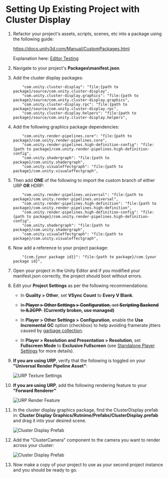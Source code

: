 # Setting Up Existing Project with Cluster Display

1. Refactor your project's assets, scripts, scenes, etc into a package using the following guide:

    https://docs.unity3d.com/Manual/CustomPackages.html

    Explanation here: [Editor Testing](./editor-testing.md)

2. Navigate to your project's **Packages\manifest.json**.
2. Add the cluster display packages:
    ```
        "com.unity.cluster-display": "file:{path to package}/source/com.unity.cluster-display",
        "com.unity.cluster-display.graphics": "file:{path to package}/source/com.unity.cluster-display.graphics",
        "com.unity.cluster-display.rpc": "file:{path to package}/source/com.unity.cluster-display.rpc",
        "com.unity.cluster-display.helpers": "file:{path to package}/source/com.unity.cluster-display.helpers",
    ```
4. Add the following graphics package dependencies:
    ```
        "com.unity.render-pipelines.core": "file:{path to package}/com.unity.render-pipelines.core",
        "com.unity.render-pipelines.high-definition-config": "file:{path to package}/com.unity.render-pipelines.high-definition-config",
        "com.unity.shadergraph": "file:{path to package}/com.unity.shadergraph",
        "com.unity.visualeffectgraph": "file:{path to package}/com.unity.visualeffectgraph",
    ```
5. Then add **ONE** of the following to import the custom branch of either URP **OR** HDRP:
    ```
        "com.unity.render-pipelines.universal": "file:{path to package}/com.unity.render-pipelines.universal",
        "com.unity.render-pipelines.high-definition": "file:{path to package}/com.unity.render-pipelines.high-definition",
        "com.unity.render-pipelines.high-definition-config": "file:{path to package}/com.unity.render-pipelines.high-definition-config",
        "com.unity.shadergraph": "file:{path to package}/com.unity.shadergraph",
        "com.unity.visualeffectgraph": "file:{path to package}/com.unity.visualeffectgraph",
    ```
6. Now add a reference to your project package:
    ```
        "{com.{your package id}}": "file:{path to package}/com.{your package id}",
    ```
7.  Open your project in the Unity Editor and if you modified your manifest.json correctly, the project should boot without errors.

8.  Edit your **Project Settings** as per the following recommendations:

    -  In **Quality > Other**, set **VSync Count** to **Every V Blank**.

    -  ~~In **Player > Other Settings > Configuration**, set **Scripting Backend** to **IL2CPP**.~~ **(Currently broken, use managed)**

    -  In **Player > Other Settings > Configuration**, enable the **Use Incremental GC** option (checkbox) to help avoiding framerate jitters caused by [garbage collection](https://blogs.unity3d.com/2018/11/26/feature-preview-incremental-garbage-collection/).

    -  In **Player > Resolution and Presentation > Resolution**, set **Fullscreen Mode** to **Exclusive Fullscreen** (see [Standalone Player Settings](https://docs.unity3d.com/Manual/class-PlayerSettingsStandalone.html) for more details).

9. **If you are using URP**, verify that the following is toggled on your **"Universal Render Pipeline Asset"**:

    ![URP Texture Settings](images/urp-texture-setting.png)

10. **If you are using URP**, add the following rendering feature to your **"Forward Renderer"**

    ![URP Render Feature](images/urp-render-feature.png)

11. In the cluster display graphics package, find the ClusterDisplay prefab in: **Cluster Display Graphics/Rutnime/Prefabs/ClusterDisplay.prefab** and drag it into your desired scene.

    ![Cluster Display Prefab](images/cluster-display-prefab.png)

12. Add the "ClusterCamera" component to the camera you want to render across your cluster:

    ![Cluster Display Prefab](images/cluster-camera.png)

13. Now make a copy of your project to use as your second project instance and you should be ready to go.